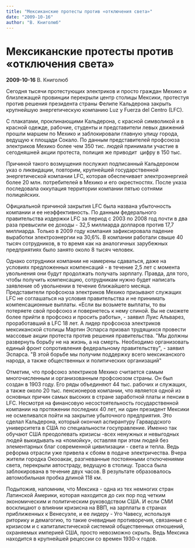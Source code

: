```yaml
---
title: "Мексиканские протесты против «отключения света»"
date: "2009-10-16"
author: "В. Книголюб"
---
```


# Мексиканские протесты против «отключения света»

**2009-10-16** В. Книголюб

Сегодня тысячи протестующих электриков и просто граждан Мехико и близлежащей провинции перекрыли центр столицы Мексики, протестуя против решения президента страны Фелипе Кальдерона закрыть крупнейшую энергетическую компанию Luz y Fuerza del Centro (LFC).

С плакатами, проклинающими Кальдерона, с красной символикой и в красной одежде, рабочие, студенты и представители левых движений прошли маршем по Мехико и заблокировали главную улицу города, ведущую к площади Сокало. По данным представителей профсоюза электриков Мехико более чем 350 тис. людей принимали участие в сегодняшней акции протеста, полиция же приводит  цифру в 150 тыс.

Причиной такого возмущения послужил подписанный Кальдероном указ о ликвидации, повторим, крупнейшей государственной энергетической компании LFC, которая обеспечивает электроэнергией более 20 млн. потребителей в Мехико и его окрестностях. После указа последовала оккупация территории компании пятью сотнями полицейских.

Официальной причиной закрытия LFC была названа убыточность компании и ее неэффективность. По данным федерального правительства издержки LFC за период с 2003 по 2008 год почти в два раза превысили ее доходы - 32,5 миллиарда долларов против 17,7 миллиарда. Только в 2009 году компания зафиксировала падение выработки электроэнергии на 30,6%. В компании работали свыше 40 тысяч сотрудников, в то время как на аналогичных зарубежных предприятиях было занято около 8 тысяч человек.

Однако сотрудники компании не намерены сдаваться, даже на условиях предложенных компенсаций - в течение 2,5 лет с момента увольнения они будут продолжать получать зарплату. Правда, для того, чтобы получить компенсацию, сотрудникам нужно будет написать заявление об увольнении в течение ближайшего месяца. Представители профсоюза электриков Мехико призывают служащих LFC не соглашаться на условия правительства и не принимать компенсационные выплаты. «Если вы возьмете выплаты, то вы потеряете свой профсоюз и повернетесь к нему спиной. Вы не сможете более прийти в профсоюз и просить работы», - заявил Луис Альварез, проработавший в LFC 18 лет. А лидер профсоюза электриков мексиканской столицы Мартин Эспарса призвал трудящихся провести массовые акции протеста против решения правительства. "Мы должны развернуть борьбу не на жизнь, а на смерть. Необходимо организовать единый фронт сопротивления федеральному правительству", - заявил Эспарса. "В этой борьбе мы получим поддержку всего мексиканского народа, а также общественных и политических организаций"

Отметим, что профсоюз электриков Мехико считается самым многочисленным и организованным профсоюзом страны. Он был создан в 1903 году. Его ряды объединяют 44 тыс. рабочих и служащих, а также около 20 тыс. пенсионеров компании, что является одной из основных причин самых высоких в стране заработной платы и пенсии в LFC. Несмотря на финансовую несостоятельность государственной компании на протяжении последних 40 лет, ни один президент Мексики не осмеливался пойти на закрытие убыточного предприятия. Это сделал Кальдерона, который окончил аспирантуру Гарвардского университета в США по специальности госуправление. Именно так обучают США преодолевать кризисы -всех ненужных и невыгодных людей выкидывать на «помойку», оставляя при этом людей без элементарных благ современной цивилизации - света и тепла. Ведь реформа отрасли уже привела к сбоям в подаче электричества. Вчера жители городка Окооакак, разгневанные постоянными отключениями света, перекрыли автостраду, ведущую в столицу. Трасса была заблокирована в течение двух часов. В результате образовалось автомобильная пробка длиной 118 км.

Подытожив, напомним, что Мексика - одна из тех немногих стран Латинской Америки, которая находится до сих пор под четким экономическим и политическим руководством США. И если СМИ восклицают о влиянии кризисна на ВВП, на зарплаты в странах приближенных к Венесуэле, и ее лидеру - Уго Чавесу, используя риторику и демагогию, то такие очевидные противоречия, связанные с кризисом и с капиталистической системой общественных отношений, охраняемых империей США, просто невозможно скрыть. Ведь Мексика находится в крупнейшей рецессии со времен 1930-х годов.